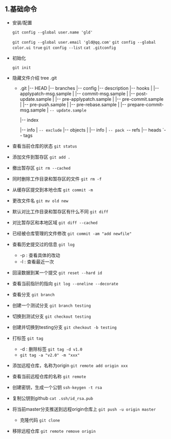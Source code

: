 ## 1.基础命令

+ 安装/配置

  `git config --global user.name 'gld'`

  `git config --global user.email 'gld@qq.com'`
  `git config --global color.ui true`
  `git config --list` `cat .gitconfig`

+ 初始化

  `git init`

+ 隐藏文件介绍 tree .git

  + .git
    |-- HEAD
    |-- branches												<!--分支目录-->
    |-- config													  <!--定义项目特有的配置选项-->
    |-- description											 <!--仅供git web程序使用-->
    |-- hooks													  <!--包含git钩子文件-->
    |   |-- applypatch-msg.sample
    |   |-- commit-msg.sample
    |   |-- post-update.sample
    |   |-- pre-applypatch.sample
    |   |-- pre-commit.sample
    |   |-- pre-push.sample
    |   |-- pre-rebase.sample
    |   |-- prepare-commit-msg.sample
    |   `-- update.sample`

    |-- index														<!--保存暂存区信息，在执行git init的时候，这个文件还没有-->

    |-- info														  <!--包含一个全局排除文件（exclude文件）-->
    |   `-- exclude`
    |-- objects													<!--存放所有数据内容，有info和pack两个子文件夹-->
    |   |-- info
    |   `-- pack
    `-- refs										<!--refs存放指向数据（分支）的提交对象的指针-->
        |-- heads
        `-- tags

+ 查看当前仓库的状态 `git status`

+ 添加文件到暂存区 `git add .`

+ 撤出暂存区 `git rm --cached`

+ 同时删除工作目录和暂存区的文件 `git rm -f`

+ 从缓存区提交到本地仓库 `git commit -m`

+ 更改文件名 `git mv old new`

+ 默认对比工作目录和暂存区有什么不同 `git diff`

+ 对比暂存区和本地区域 `git diff --cached`

+ 已经被仓库管理的文件修改 `git commit -am "add newfile"`

+ 查看历史提交过的信息 `git log`

  + -p : 查看具体的改动
  + -l : 查看最近一次

+ 回滚数据到某一个提交 `git reset --hard id`

+ 查看当前指针的指向 `git log --oneline --decorate`

+ 查看分支 `git branch`

+ 创建一个测试分支 `git branch testing`

+ 切换到测试分支 `git checkout testing`

+ 创建并切换到testing分支 `git checkout -b testing`

+ 打标签 `git tag`

  + -d : 删除标签 `git tag -d v1.0`
  + `git tag -a "v2.0" -m "xxx"`

+ 添加远程仓库，名称为origin `git remote add origin xxx`

+ 查看当前远程仓库的名称 `git remote`

+ 创建密钥，生成一个公钥 `ssh-keygen -t rsa`

+ 复制公钥到github `cat .ssh/id_rsa.pub`

+ 将当前master分支推送到远程origin仓库上 `git push -u origin master`

  + 克隆代码 `git clone`
+ 移除远程仓库 `git remote remove origin`
  

  

  

  

  
  
  
  
  
  

